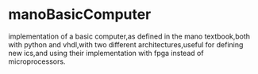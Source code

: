 # manoBasicComputer
implementation of a basic computer,as defined in the mano textbook,both with python and vhdl,with two different architectures,useful for defining new ics,and using their implementation with fpga instead of microprocessors.
